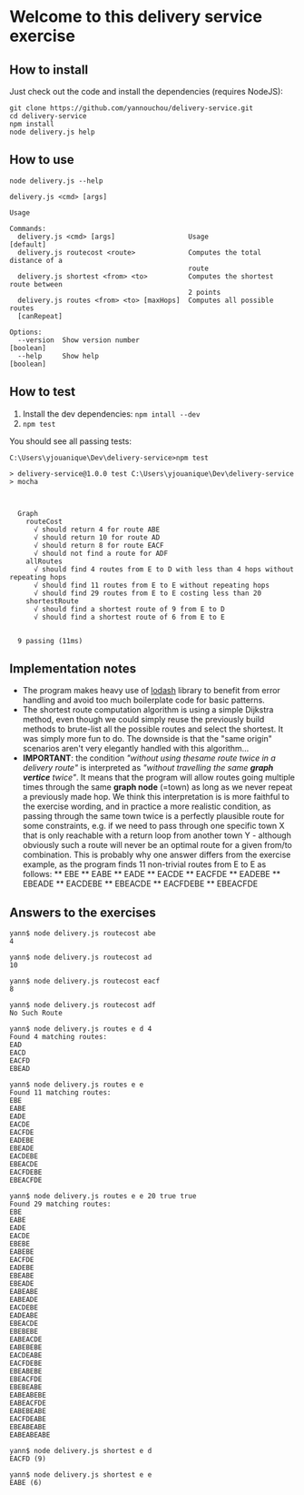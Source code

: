 # Welcome to this delivery service exercise

## How to install

Just check out the code and install the dependencies (requires NodeJS):

```
git clone https://github.com/yannouchou/delivery-service.git
cd delivery-service
npm install
node delivery.js help
```

## How to use

```
node delivery.js --help

delivery.js <cmd> [args]

Usage

Commands:
  delivery.js <cmd> [args]                  Usage                      [default]
  delivery.js routecost <route>             Computes the total distance of a
                                            route
  delivery.js shortest <from> <to>          Computes the shortest route between
                                            2 points
  delivery.js routes <from> <to> [maxHops]  Computes all possible routes
  [canRepeat]

Options:
  --version  Show version number                                       [boolean]
  --help     Show help                                                 [boolean]
```

## How to test

1. Install the dev dependencies: `npm intall --dev`
1. `npm test`

You should see all passing tests:
```
C:\Users\yjouanique\Dev\delivery-service>npm test

> delivery-service@1.0.0 test C:\Users\yjouanique\Dev\delivery-service
> mocha



  Graph
    routeCost
      √ should return 4 for route ABE
      √ should return 10 for route AD
      √ should return 8 for route EACF
      √ should not find a route for ADF
    allRoutes
      √ should find 4 routes from E to D with less than 4 hops without repeating hops
      √ should find 11 routes from E to E without repeating hops
      √ should find 29 routes from E to E costing less than 20
    shortestRoute
      √ should find a shortest route of 9 from E to D
      √ should find a shortest route of 6 from E to E


  9 passing (11ms)
```

## Implementation notes

* The program makes heavy use of [lodash](https://lodash.com/) library to benefit from error handling and avoid too much boilerplate code for basic patterns.
* The shortest route computation algorithm is using a simple Dijkstra method, even though we could simply reuse the previously build methods to brute-list all the possible routes and select the shortest. It was simply more fun to do. The downside is that the "same origin" scenarios aren't very elegantly handled with this algorithm...
* **IMPORTANT**: the condition *"without​ ​using​ ​the​ ​same​ ​route​ ​twice​ ​in​ ​a​ ​delivery​ ​route"* is interpreted as *"without travelling the same **graph vertice** twice"*. It means that the program will allow routes going multiple times through the same **graph node** (=town) as long as we never repeat a previously made hop. We think this interpretation is is more faithful to the exercise wording, and in practice a more realistic condition, as passing through the same town twice is a perfectly plausible route for some constraints, e.g. if we need to pass through one specific town X that is only reachable with a return loop from another town Y - although obviously such a route will never be an optimal route for a given from/to combination. This is probably why one answer differs from the exercise example, as the program finds 11 non-trivial routes from E to E as follows:
** EBE
** EABE
** EADE
** EACDE
** EACFDE
** EADEBE
** EBEADE
** EACDEBE
** EBEACDE
** EACFDEBE
** EBEACFDE

## Answers to the exercises

```
yann$ node delivery.js routecost abe
4

yann$ node delivery.js routecost ad
10

yann$ node delivery.js routecost eacf
8

yann$ node delivery.js routecost adf
No Such Route

yann$ node delivery.js routes e d 4
Found 4 matching routes:
EAD
EACD
EACFD
EBEAD

yann$ node delivery.js routes e e
Found 11 matching routes:
EBE
EABE
EADE
EACDE
EACFDE
EADEBE
EBEADE
EACDEBE
EBEACDE
EACFDEBE
EBEACFDE

yann$ node delivery.js routes e e 20 true true
Found 29 matching routes:
EBE
EABE
EADE
EACDE
EBEBE
EABEBE
EACFDE
EADEBE
EBEABE
EBEADE
EABEABE
EABEADE
EACDEBE
EADEABE
EBEACDE
EBEBEBE
EABEACDE
EABEBEBE
EACDEABE
EACFDEBE
EBEABEBE
EBEACFDE
EBEBEABE
EABEABEBE
EABEACFDE
EABEBEABE
EACFDEABE
EBEABEABE
EABEABEABE

yann$ node delivery.js shortest e d
EACFD (9)

yann$ node delivery.js shortest e e
EABE (6)
```
